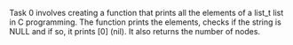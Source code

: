  Task 0 involves creating a function that prints all the elements of a list_t list in C programming. The function prints the elements, checks if the string is NULL and if so, it prints [0] (nil). It also returns the number of nodes.
